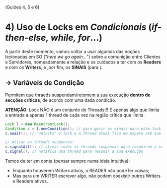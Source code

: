 (Guiões 4, 5 e 6)

# 4) Uso de Locks em _Condicionais_ (_if-then-else, while, for_...)

A partir deste momento, vamos voltar a usar algumas das noções lecionadas em SO ("_here we go again..._") sobre a comunição entre Clientes e Servidores, nomeadamente a relação e os cuidados a ter com os __Readers__ e com os __Writers__, e ,por fim, os __SINAIS__ (para ).

## -> Variáveis de Condição

Permitem que thraeds suspendam/retomem a sua execução __dentro de secções críticas__, de acordo com uma dada condição.

__ATENÇÃO__: Lock NÃO é um conjunto de Threads!!! É apenas algo que limita a entrada a apenas 1 thread de cada vez na região crítica que limita.

```java
Lock l = new ReentrantLock();
Condition c = l.newCondition(); // para gerir os sinais para este lock
c.await(); // "unlocks" o lock & a Thread atual fica em espera até que seja notificada para retomar execução

// Ativar as threads suspensas:
c.signalAll(); // ativar todas as thraeds suspensas para resumirem a sua execução
c.signal(); // notifica uma thread para resumir a sua execução
```

Temos de ter em conta (pensar sempre numa ideia intuitiva):
- Enquanto houverem _Writers_ ativos, o READER não pode ler coisas;
- Mas para um WRITER escrever algo, não podem coexistir outros Writers e Readers ativos.
